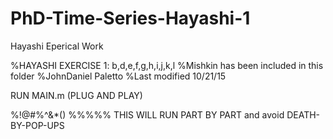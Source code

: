 # PhD-Time-Series-Hayashi-1
Hayashi Eperical Work

%HAYASHI EXERCISE 1: b,d,e,f,g,h,i,j,k,l
%Mishkin has been included in this folder
%JohnDaniel Paletto
%Last modified 10/21/15





RUN MAIN.m (PLUG AND PLAY)







%!@#$%^&*()PLEASE REFRAIN FROM CLICKING "RUN", PLEASE USE "RUN SECTION"!@#$%^&*()
%%%%% THIS WILL RUN PART BY PART and avoid DEATH-BY-POP-UPS
